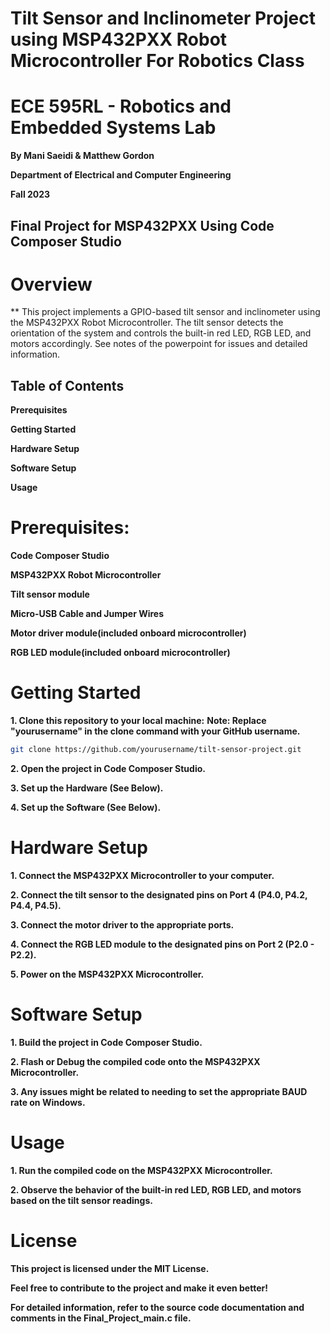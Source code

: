 # Tilt Sensor and Inclinometer Project using MSP432PXX Robot Microcontroller For Robotics Class

# ECE 595RL - Robotics and Embedded Systems Lab

**By Mani Saeidi & Matthew Gordon**

**Department of Electrical and Computer Engineering**

**Fall 2023**

## Final Project for MSP432PXX Using Code Composer Studio

# Overview
** This project implements a GPIO-based tilt sensor and inclinometer using the MSP432PXX Robot Microcontroller. The tilt sensor detects the orientation of the system and controls the built-in red LED, RGB LED, and motors accordingly.
See notes of the powerpoint for issues and detailed information.

## Table of Contents
**Prerequisites**

**Getting Started**

**Hardware Setup**

**Software Setup**

**Usage**

# Prerequisites:
**Code Composer Studio**

**MSP432PXX Robot Microcontroller**

**Tilt sensor module**

**Micro-USB Cable and Jumper Wires**

**Motor driver module(included onboard microcontroller)**

**RGB LED module(included onboard microcontroller)**

# Getting Started

**1. Clone this repository to your local machine:**
**Note: Replace "yourusername" in the clone command with your GitHub username.**
```bash
git clone https://github.com/yourusername/tilt-sensor-project.git
```
**2. Open the project in Code Composer Studio.**

**3. Set up the Hardware (See Below).**

**4. Set up the Software (See Below).**

# Hardware Setup
**1. Connect the MSP432PXX Microcontroller to your computer.**

**2. Connect the tilt sensor to the designated pins on Port 4 (P4.0, P4.2, P4.4, P4.5).**

**3. Connect the motor driver to the appropriate ports.**

**4. Connect the RGB LED module to the designated pins on Port 2 (P2.0 - P2.2).**

**5. Power on the MSP432PXX Microcontroller.**

# Software Setup
**1. Build the project in Code Composer Studio.**

**2. Flash or Debug the compiled code onto the MSP432PXX Microcontroller.**

**3. Any issues might be related to needing to set the appropriate BAUD rate on Windows.**

# Usage
**1. Run the compiled code on the MSP432PXX Microcontroller.**

**2. Observe the behavior of the built-in red LED, RGB LED, and motors based on the tilt sensor readings.**

# License
**This project is licensed under the MIT License.**


**Feel free to contribute to the project and make it even better!**

**For detailed information, refer to the source code documentation and comments in the Final_Project_main.c file.**
